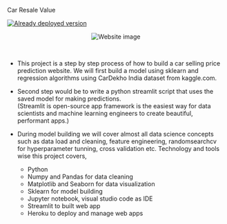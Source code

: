 Car Resale Value 

[![Already deployed version](https://raw.githubusercontent.com/vasantvohra/TrashNet/master/hr.svg)](https://price-predictions.herokuapp.com/)
<p align="center"> 
    <img src="https://raw.githubusercontent.com/prathameshThakur/Streamlit-Car-Price-Prediction/master/website.PNG" alt="Website image">
 </p>
<br>

- This project is a step by step process of how to build a car selling price prediction website. We will first build a model using sklearn and regression algorithms using CarDekho India dataset from kaggle.com. 
- Second step would be to write a python streamlit script that uses the saved model for making predictions. <br>
(Streamlit is open-source app framework is the easiest way for data scientists and machine learning engineers to create beautiful, performant apps.) 
- During model building we will cover almost all data science concepts such as data load and cleaning, feature engineering, randomsearchcv for hyperparameter tunning, cross validation etc. Technology and tools wise this project covers,

  - Python
  - Numpy and Pandas for data cleaning
  - Matplotlib and Seaborn for data visualization
  - Sklearn for model building
  - Jupyter notebook, visual studio code as IDE
  - Streamlit to built web app
  - Heroku to deploy and manage web apps
